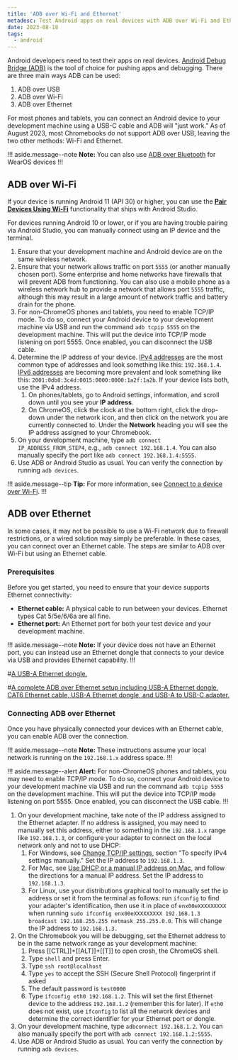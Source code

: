 ```yaml
---
title: 'ADB over Wi-Fi and Ethernet'
metadesc: Test Android apps on real devices with ADB over Wi-Fi and Ethernet.
date: 2023-08-18
tags:
  - android
---
```


Android developers need to test their apps on real devices. [Android Debug Bridge (ADB)](https://developer.android.com/tools/adb) is the tool of choice for pushing apps and debugging. There are three main ways ADB can be used:

1.  ADB over USB
1.  ADB over Wi-Fi
1.  ADB over Ethernet

For most phones and tablets, you can connect an Android device to your development machine using a USB-C cable and ADB will "just work." As of August 2023, most Chromebooks do not support ADB over USB, leaving the two other methods: Wi-Fi and Ethernet.

!!! aside.message--note
**Note:** You can also use [ADB over Bluetooth](https://developer.android.com/training/wearables/get-started/debugging) for WearOS devices
!!!

## ADB over Wi-Fi

If your device is running Android 11 (API 30) or higher, you can use the [**Pair Devices Using Wi-Fi**](https://developer.android.com/tools/adb#connect-to-a-device-over-wi-fi) functionality that ships with Android Studio.

For devices running Android 10 or lower, or if you are having trouble pairing via Android Studio, you can manually connect using an IP device and the terminal.

1.  Ensure that your development machine and Android device are on the same wireless network.
1.  Ensure that your network allows traffic on port `5555` (or another manually chosen port). Some enterprise and home networks have firewalls that will prevent ADB from functioning. You can also use a mobile phone as a wireless network hub to provide a network that allows port `5555` traffic, although this may result in a large amount of network traffic and battery drain for the phone.
1.  For non-ChromeOS phones and tablets, you need to enable TCP/IP mode. To do so, connect your Android device to your development machine via USB and run the command `adb tcpip 5555` on the development machine. This will put the device into TCP/IP mode listening on port 5555. Once enabled, you can disconnect the USB cable.
1.  Determine the IP address of your device. [IPv4 addresses](https://en.wikipedia.org/wiki/Internet_Protocol_version_4) are the most common type of addresses and look something like this: `192.168.1.4`. [IPv6 addresses](https://en.wikipedia.org/wiki/IPv6_address) are becoming more prevalent and look something like this: `2001:0db8:3c4d:0015:0000:0000:1a2f:1a2b`. If your device lists both, use the IPv4 address.
    1.  On phones/tablets, go to Android settings, information, and scroll down until you see your **IP address**.
    1.  On ChromeOS, click the clock at the bottom right, click the drop-down under the network icon, and then click on the network you are currently connected to. Under the **Network** heading you will see the IP address assigned to your Chromebook.
1.  On your development machine, type `adb connect IP_ADDRESS_FROM_STEP4`, e.g., `adb connect 192.168.1.4`. You can also manually specify the port like `adb connect 192.168.1.4:5555`.
1.  Use ADB or Android Studio as usual. You can verify the connection by running `adb devices`.

!!! aside.message--tip
**Tip:** For more information, see [Connect to a device over Wi-Fi](https://developer.android.com/tools/adb#wireless).
!!!

## ADB over Ethernet

In some cases, it may not be possible to use a Wi-Fi network due to firewall restrictions, or a wired solution may simply be preferable. In these cases, you can connect over an Ethernet cable. The steps are similar to ADB over Wi-Fi but using an Ethernet cable.

### Prerequisites

Before you get started, you need to ensure that your device supports Ethernet connectivity:

- **Ethernet cable:** A physical cable to run between your devices. Ethernet types Cat 5/5e/6/6a are all fine.
- **Ethernet port:** An Ethernet port for both your test device and your development machine.

!!! aside.message--note
**Note:** If your device does not have an Ethernet port, you can instead use an Ethernet dongle that connects to your device via USB and provides Ethernet capability.
!!!

#[A USB-A Ethernet dongle.](ix://android/adb/ethernet.jpg)

#[A complete ADB over Ethernet setup including USB-A Ethernet dongle, CAT6 Ethernet cable, USB-A Ethernet dongle, and USB-A to USB-C adapter.](ix://android/adb/double-ethernet.jpg)

### Connecting ADB over Ethernet

Once you have physically connected your devices with an Ethernet cable, you can enable ADB over the connection.

!!! aside.message--note
**Note:** These instructions assume your local network is running on the `192.168.1.x` address space.
!!!

!!! aside.message--alert
**Alert:** For non-ChromeOS phones and tablets, you may need to enable TCP/IP mode. To do so, connect your Android device to your development machine via USB and run the command `adb tcpip 5555` on the development machine. This will put the device into TCP/IP mode listening on port 5555. Once enabled, you can disconnect the USB cable.
!!!

1.  On your development machine, take note of the IP address assigned to the Ethernet adapter. If no address is assigned, you may need to manually set this address, either to something in the `192.168.1.x` range like `192.168.1.3`, or configure your adapter to connect on the local network only and not to use DHCP:
    1.  For Windows, see [Change TCP/IP settings](https://support.microsoft.com/en-us/windows/change-tcp-ip-settings-bd0a07af-15f5-cd6a-363f-ca2b6f391ace), section "To specify IPv4 settings manually." Set the IP address to `192.168.1.3`.
    1.  For Mac, see [Use DHCP or a manual IP address on Mac](https://support.apple.com/guide/mac-help/use-dhcp-or-a-manual-ip-address-on-mac-mchlp2718/mac), and follow the directions for a manual IP address. Set the IP address to `192.168.1.3`.
    1.  For Linux, use your distributions graphical tool to manually set the ip address or set it from the terminal as follows: run `ifconfig` to find your adapter's identification, then use it in place of `enx00eXXXXXXXXX` when running `sudo ifconfig enx00eXXXXXXXXX 192.168.1.3 broadcast 192.168.255.255 netmask 255.255.0.0`. This will change the IP address to `192.168.1.3.`
1.  On the Chromebook you will be debugging, set the Ethernet address to be in the same network range as your development machine:
    1.  Press [[CTRL]]+[[ALT]]+[[T]] to open crosh, the ChromeOS shell.
    1.  Type `shell` and press Enter.
    1.  Type `ssh root@localhost`
    1.  Type `yes` to accept the SSH (Secure Shell Protocol) fingerprint if asked
    1.  The default password is `test0000`
    1.  Type `ifconfig eth0 192.168.1.2`. This will set the first Ethernet device to the address `192.168.1.2` (remember this for later). If `eth0` does not exist, use `ifconfig` to list all the network devices and determine the correct identifier for your Ethernet port or dongle.
1.  On your development machine, type `adbconnect 192.168.1.2`. You can also manually specify the port with `adb connect 192.168.1.2:5555`.
1.  Use ADB or Android Studio as usual. You can verify the connection by running `adb devices`.
